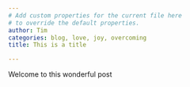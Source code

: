 ```yaml
---
# Add custom properties for the current file here
# to override the default properties.
author: Tim
categories: blog, love, joy, overcoming
title: This is a title

---
```


<p>Welcome to this wonderful post</p>

